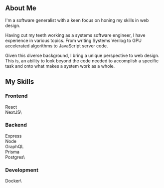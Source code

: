 ## About Me

I'm a software generalist with a keen focus on honing my skills in web design.

Having cut my teeth working as a systems software engineer, I have experience in various topics. From writing Systems Verilog to GPU accelerated algorithms to JavaScript server code. 

Given this diverse background, I bring a unique perspective to web design. This is, an ability to look beyond the code needed to accomplish a specific task and onto what makes a system work as a whole.

## My Skills

### Frontend
React\
NextJS\

### Backend
Express\
Node\
GraphQL\
Prisma\
Postgres\

### Development
Docker\




